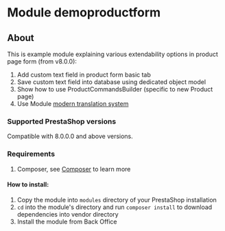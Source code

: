 # Module demoproductform

## About

This is example module explaining various extendability options in product page form (from v8.0.0):
1. Add custom text field in product form basic tab
2. Save custom text field into database using dedicated object model
3. Show how to use ProductCommandsBuilder (specific to new Product page)
4. Use Module [modern translation system](https://devdocs.prestashop.com/8/modules/creation/module-translation/new-system/)

### Supported PrestaShop versions

Compatible with 8.0.0.0 and above versions.

### Requirements

1. Composer, see [Composer](https://getcomposer.org/) to learn more

#### How to install:
1. Copy the module into `modules` directory of your PrestaShop installation
2. `cd` into the module's directory and run `composer install` to download dependencies into vendor directory
3. Install the module from Back Office
